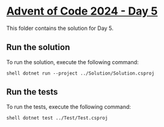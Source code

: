 # [Advent of Code 2024 - Day 5](https://adventofcode.com/2024/day/5)
This folder contains the solution for Day 5.

## Run the solution
To run the solution, execute the following command:

`shell
dotnet run --project ../Solution/Solution.csproj
`
    
## Run the tests
To run the tests, execute the following command:

`shell
dotnet test ../Test/Test.csproj
`
